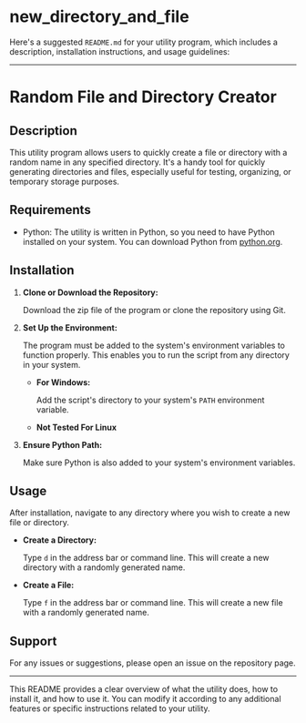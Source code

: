 # new_directory_and_file

Here's a suggested `README.md` for your utility program, which includes a description, installation instructions, and usage guidelines:

---

# Random File and Directory Creator

## Description

This utility program allows users to quickly create a file or directory with a random name in any specified directory. It's a handy tool for quickly generating directories and files, especially useful for testing, organizing, or temporary storage purposes.

## Requirements

- Python: The utility is written in Python, so you need to have Python installed on your system. You can download Python from [python.org](https://www.python.org/downloads/).

## Installation

1. **Clone or Download the Repository:**

   Download the zip file of the program or clone the repository using Git.

2. **Set Up the Environment:**

   The program must be added to the system's environment variables to function properly. This enables you to run the script from any directory in your system.

   - **For Windows:**
     
     Add the script's directory to your system's `PATH` environment variable.
   - **Not Tested For Linux** 

3. **Ensure Python Path:**

   Make sure Python is also added to your system's environment variables.

## Usage

After installation, navigate to any directory where you wish to create a new file or directory.

- **Create a Directory:**

  Type `d` in the address bar or command line. This will create a new directory with a randomly generated name.

- **Create a File:**

  Type `f` in the address bar or command line. This will create a new file with a randomly generated name.

## Support

For any issues or suggestions, please open an issue on the repository page.

---

This README provides a clear overview of what the utility does, how to install it, and how to use it. You can modify it according to any additional features or specific instructions related to your utility.